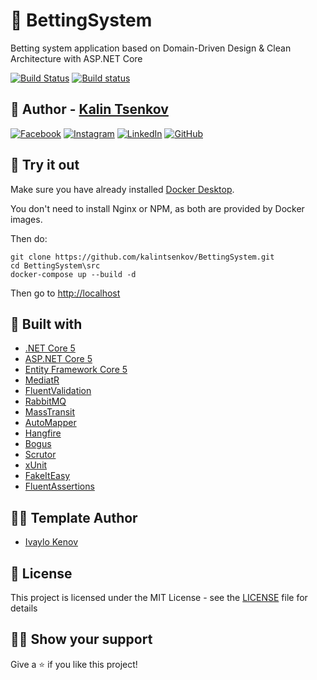 # 🎰 BettingSystem

Betting system application based on Domain-Driven Design & Clean Architecture with ASP.NET Core

[![Build Status](https://dev.azure.com/Tsenkow/BettingSystem/_apis/build/status/kalintsenkov.BettingSystem?branchName=main)](https://dev.azure.com/Tsenkow/BettingSystem/_build/latest?definitionId=7&branchName=main) [![Build status](https://ci.appveyor.com/api/projects/status/hapt0atufncgqgiw?svg=true)](https://ci.appveyor.com/project/kalintsenkov/bettingsystem)

## :boy: Author - [Kalin Tsenkov](https://github.com/kalintsenkov)

[![Facebook](https://img.shields.io/badge/kalin.tsenkow-%231877F2.svg?style=for-the-badge&logo=Facebook&logoColor=white)](https://www.facebook.com/kalin.tsenkow/) [![Instagram](https://img.shields.io/badge/kalintsenkov-%23E4405F.svg?style=for-the-badge&logo=Instagram&logoColor=white)](https://www.instagram.com/kalintsenkov/) [![LinkedIn](https://img.shields.io/badge/kalintsenkov-%230077B5.svg?style=for-the-badge&logo=linkedin&logoColor=white)](https://www.linkedin.com/in/kalintsenkov/) [![GitHub](https://img.shields.io/badge/kalintsenkov-%23121011.svg?style=for-the-badge&logo=github&logoColor=white)](https://github.com/kalintsenkov)

## :eyes: Try it out
Make sure you have already installed [Docker Desktop](https://docs.docker.com/docker-for-windows/install/).

You don't need to install Nginx or NPM, as both are provided by Docker images.

Then do:

```
git clone https://github.com/kalintsenkov/BettingSystem.git
cd BettingSystem\src
docker-compose up --build -d
```

Then go to [http://localhost](http://localhost)

## :construction_worker: Built with

- [.NET Core 5](https://github.com/dotnet/core) 
- [ASP.NET Core 5](https://github.com/dotnet/aspnetcore)
- [Entity Framework Core 5](https://github.com/dotnet/efcore)
- [MediatR](https://github.com/jbogard/MediatR)
- [FluentValidation](https://github.com/FluentValidation/FluentValidation)
- [RabbitMQ](https://github.com/rabbitmq)
- [MassTransit](https://github.com/MassTransit/MassTransit)
- [AutoMapper](https://github.com/AutoMapper/AutoMapper)
- [Hangfire](https://github.com/HangfireIO/Hangfire)
- [Bogus](https://github.com/bchavez/Bogus)
- [Scrutor](https://github.com/khellang/Scrutor)
- [xUnit](https://github.com/xunit/xunit)
- [FakeItEasy](https://github.com/FakeItEasy/FakeItEasy)
- [FluentAssertions](https://github.com/fluentassertions/fluentassertions)

## 👨‍💻 Template Author

- [Ivaylo Kenov](https://github.com/ivaylokenov)

## :pencil: License

This project is licensed under the MIT License - see the [LICENSE](LICENSE) file for details

## :man_astronaut: Show your support

Give a :star: if you like this project!
